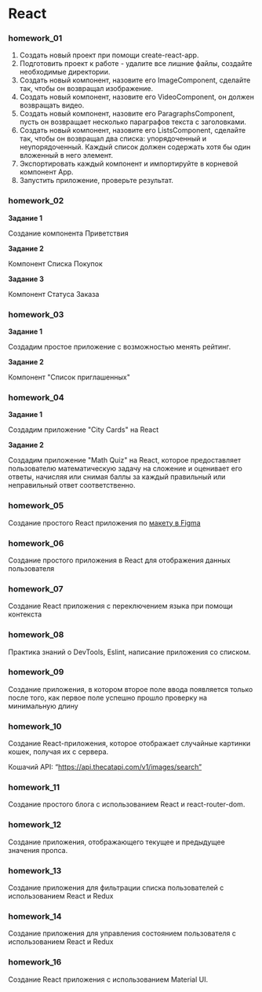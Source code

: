 # React

### homework_01

1. Создать новый проект при помощи create-react-app.
2. Подготовить проект к работе - удалите все лишние файлы, создайте необходимые директории.
3. Создать новый компонент, назовите его ImageComponent, сделайте так, чтобы он возвращал изображение.
4. Создать новый компонент, назовите его VideoComponent, он должен возвращать видео.
5. Создать новый компонент, назовите его ParagraphsComponent, пусть он возвращает несколько параграфов текста с заголовками.
6. Создать новый компонент, назовите его ListsComponent, сделайте так, чтобы он возвращал два списка: упорядоченный и неупорядоченный. Каждый список должен содержать хотя бы один вложенный в него элемент.
7. Экспортировать каждый компонент и импортируйте в корневой компонент App.
8. Запустить приложение, проверьте результат.

### homework_02

**Задание 1**

Создание компонента Приветствия

**Задание 2**

Компонент Списка Покупок

**Задание 3**

Компонент Статуса Заказа

### homework_03

**Задание 1**

Создадим простое приложение с возможностью менять рейтинг.

**Задание 2**

Компонент "Список приглашенных"

### homework_04

**Задание 1**

Создадим приложение "City Cards" на React

**Задание 2**

Создадим приложение "Math Quiz" на React, которое предоставляет пользователю математическую задачу на сложение и оценивает его ответы, начисляя или снимая баллы за каждый правильный или неправильный ответ соответственно.

### homework_05

Создание простого React приложения по [макету в Figma](https://www.figma.com/design/RGuJf4CM436YyPOhXzLQCW/Untitled?node-id=0-1&p=f&t=CPGSTnngBtVG2VhC-0)

### homework_06

Создание простого приложения в React для отображения данных пользователя

### homework_07

Создание React приложения с переключением языка при помощи контекста

### homework_08

Практика знаний о DevTools, Eslint, написание приложения со списком.

### homework_09

Создание приложения, в котором второе поле ввода появляется только после того, как первое поле успешно прошло проверку на минимальную длину

### homework_10

Создание React-приложения, которое отображает случайные картинки кошек, получая их с сервера.

Кошачий API: “https://api.thecatapi.com/v1/images/search”

### homework_11

Создание простого блога с использованием React и react-router-dom.

### homework_12

Создание приложения, отображающего текущее и предыдущее значения пропса.

### homework_13

Создание приложения для фильтрации списка пользователей с использованием React и Redux

### homework_14

Создание приложения для управления состоянием пользователя с использованием React и Redux

### homework_16

Создание React приложения с использованием Material UI.
